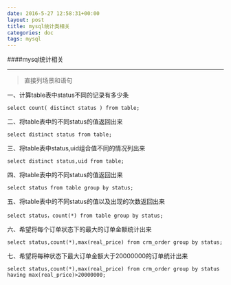 ```yaml
---
date: 2016-5-27 12:58:31+00:00
layout: post
title: mysql统计类相关
categories: doc
tags: mysql
---
```


####mysql统计相关


----------

>直接列场景和语句

一、计算table表中status不同的记录有多少条

```
select count( distinct status ) from table;
```

二、将table表中的不同status的值返回出来

```
select distinct status from table;
```

三、将table表中status,uid组合值不同的情况列出来

```
select distinct status,uid from table;
```

四、将table表中的不同status的值返回出来

```
select status from table group by status;
```

五、将table表中的不同status的值以及出现的次数返回出来
```
select status，count(*) from table group by status;
```

六、希望将每个订单状态下的最大的订单金额统计出来

```
select status,count(*),max(real_price) from crm_order group by status;  
```

七、希望将每种状态下最大订单金额大于20000000的订单统计出来

```
select status,count(*),max(real_price) from crm_order group by status having max(real_price)>20000000;
```
